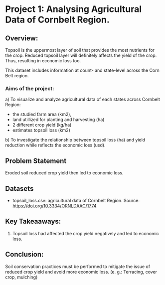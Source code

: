 # Project 1: Analysing Agricultural Data of Cornbelt Region.

## Overview:

Topsoil is the uppermost layer of soil that provides the most nutrients for the crop. Reduced topsoil layer will definitely affects the yield of the crop. Thus, resulting in economic loss too.

This dataset includes information at count- and state-level across the Corn Belt region.

### Aims of the project:
a) To visualize and analyze agricultural data of each states across Cornbelt Region:
- the studied farm area (km2), 
- land utillized for planting and harvesting (ha)
- 2 different crop yield (kg/ha)
- estimates topsoil loss (km2)

b) To investigate the relationship between topsoil loss (ha) and yield reduction while reflects the economic loss (usd).

## Problem Statement
Eroded soil reduced crop yield then led to economic loss.

## Datasets
- topsoil_loss.csv: agricultural data of Cornbelt Region. Source: https://doi.org/10.3334/ORNLDAAC/1774

## Key Takeaaways:
1. Topsoil loss had affected the crop yield negatively and led to economic loss.

## Conclusion:

Soil conservation practices must be performed to mitigate the issue of reduced crop yield and avoid more economic loss. 
(e. g.: Terracing, cover crop, mulching)



